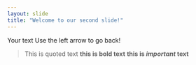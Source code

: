 ```yaml
---
layout: slide
title: "Welcome to our second slide!"
---
```

Your text
Use the left arrow to go back!
>This is quoted text
**this is bold text**
**this is _important_ text**
